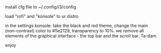 install cfg file to ~/.config/i3/config

load "rofi" and "konsole" to ur distro

in the settings konsole: take the black and red theme, change the main (non-contrast) color to #5e2129, transparency to 10%. we remove all elements of the graphical interface - the top bar and the scroll bar. Ta-dam

enjoy
